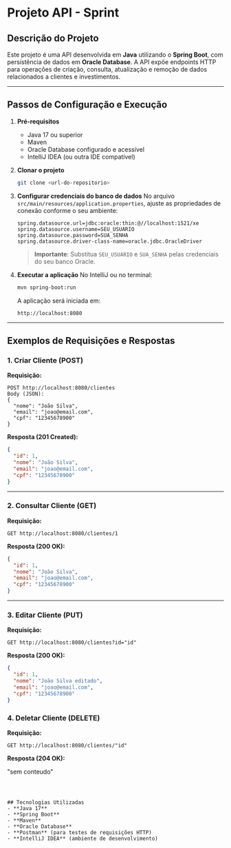 # Projeto API - Sprint

## Descrição do Projeto
Este projeto é uma API desenvolvida em **Java** utilizando o **Spring Boot**, com persistência de dados em **Oracle Database**.
A API expõe endpoints HTTP para operações de criação, consulta, atualização e remoção de dados relacionados a clientes e investimentos.

---

## Passos de Configuração e Execução

1. **Pré-requisitos**
   - Java 17 ou superior
   - Maven
   - Oracle Database configurado e acessível
   - IntelliJ IDEA (ou outra IDE compatível)

2. **Clonar o projeto**
   ```bash
   git clone <url-do-repositorio>
   ```

3. **Configurar credenciais do banco de dados**
   No arquivo `src/main/resources/application.properties`, ajuste as propriedades de conexão conforme o seu ambiente:

   ```properties
   spring.datasource.url=jdbc:oracle:thin:@//localhost:1521/xe
   spring.datasource.username=SEU_USUARIO
   spring.datasource.password=SUA_SENHA
   spring.datasource.driver-class-name=oracle.jdbc.OracleDriver
   ```

   > **Importante**: Substitua `SEU_USUARIO` e `SUA_SENHA` pelas credenciais do seu banco Oracle.

4. **Executar a aplicação**
   No IntelliJ ou no terminal:
   ```bash
   mvn spring-boot:run
   ```

   A aplicação será iniciada em:
   ```
   http://localhost:8080
   ```

---

## Exemplos de Requisições e Respostas

### 1. Criar Cliente (POST)
**Requisição:**
```
POST http://localhost:8080/clientes
Body (JSON):
{
  "nome": "João Silva",
  "email": "joao@email.com",
  "cpf": "12345678900"
}
```

**Resposta (201 Created):**
```json
{
  "id": 1,
  "nome": "João Silva",
  "email": "joao@email.com",
  "cpf": "12345678900"
}
```

---

### 2. Consultar Cliente (GET)
**Requisição:**
```
GET http://localhost:8080/clientes/1
```

**Resposta (200 OK):**
```json
{
  "id": 1,
  "nome": "João Silva",
  "email": "joao@email.com",
  "cpf": "12345678900"
}
```

---
### 3. Editar Cliente (PUT)
**Requisição:**
```
GET http://localhost:8080/clientes?id="id"
```
**Resposta (200 OK):**
```json
{
  "id": 1,
  "nome": "João Silva editado",
  "email": "joao@email.com",
  "cpf": "12345678900"
}
```

### 4. Deletar Cliente (DELETE)
**Requisição:**
```
GET http://localhost:8080/clientes/"id"
```
**Resposta (204 OK):**


"sem conteudo"
```



## Tecnologias Utilizadas
- **Java 17**
- **Spring Boot**
- **Maven**
- **Oracle Database**
- **Postman** (para testes de requisições HTTP)
- **IntelliJ IDEA** (ambiente de desenvolvimento)